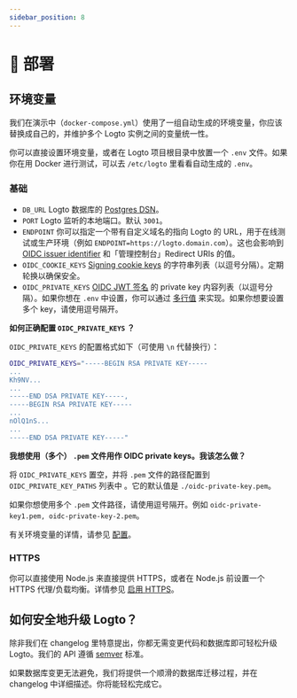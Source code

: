 ```yaml
---
sidebar_position: 8
---
```


# 🚀 部署

## 环境变量

我们在演示中（`docker-compose.yml`）使用了一组自动生成的环境变量，你应该替换成自己的，并维护多个 Logto 实例之间的变量统一性。

你可以直接设置环境变量，或者在 Logto 项目根目录中放置一个 `.env` 文件。如果你在用 Docker 进行测试，可以去 `/etc/logto` 里看看自动生成的 `.env`。

### 基础

- `DB_URL` Logto 数据库的 [Postgres DSN](https://www.postgresql.org/docs/14/libpq-connect.html#id-1.7.3.8.3.6)。
- `PORT` Logto 监听的本地端口。默认 `3001`。
- `ENDPOINT` 你可以指定一个带有自定义域名的指向 Logto 的 URL，用于在线测试或生产环境（例如 `ENDPOINT=https://logto.domain.com`）。这也会影响到 [OIDC issuer identifier](https://openid.net/specs/openid-connect-core-1_0.html#IssuerIdentifier) 和「管理控制台」Redirect URIs 的值。
- `OIDC_COOKIE_KEYS` [Signing cookie keys](https://github.com/panva/node-oidc-provider/blob/main/docs/README.md#cookieskeys) 的字符串列表（以逗号分隔）。定期轮换以确保安全。
- `OIDC_PRIVATE_KEYS` [OIDC JWT 签名](https://openid.net/specs/openid-connect-core-1_0.html#Signing) 的 private key 内容列表（以逗号分隔）。如果你想在 `.env` 中设置，你可以通过 [多行值](https://github.com/motdotla/dotenv#multiline-values) 来实现。如果你想要设置多个 key，请使用逗号隔开。

**如何正确配置 `OIDC_PRIVATE_KEYS` ？**

`OIDC_PRIVATE_KEYS` 的配置格式如下（可使用 `\n` 代替换行）：

```bash
OIDC_PRIVATE_KEYS="-----BEGIN RSA PRIVATE KEY-----
...
Kh9NV...
...
-----END DSA PRIVATE KEY-----,
-----BEGIN RSA PRIVATE KEY-----
...
nOlQ1nS...
...
-----END DSA PRIVATE KEY-----"
```

**我想使用（多个） `.pem` 文件用作 OIDC private keys。我该怎么做？**

将 `OIDC_PRIVATE_KEYS` 置空，并将 `.pem` 文件的路径配置到 `OIDC_PRIVATE_KEY_PATHS` 列表中 。它的默认值是 `./oidc-private-key.pem`。

如果你想使用多个 `.pem` 文件路径，请使用逗号隔开。例如 `oidc-private-key1.pem, oidc-private-key-2.pem`。

有关环境变量的详情，请参见 [配置](../../references/core/configuration.md)。

### HTTPS

你可以直接使用 Node.js 来直接提供 HTTPS，或者在 Node.js 前设置一个 HTTPS 代理/负载均衡。详情参见 [启用 HTTPS](../../references/core/configuration.md#启用-https)。

## 如何安全地升级 Logto？

除非我们在 changelog 里特意提出，你都无需变更代码和数据库即可轻松升级 Logto。我们的 API 遵循 [semver](https://semver.org/) 标准。

如果数据库变更无法避免，我们将提供一个顺滑的数据库迁移过程，并在 changelog 中详细描述。你将能轻松完成它。

```

```
